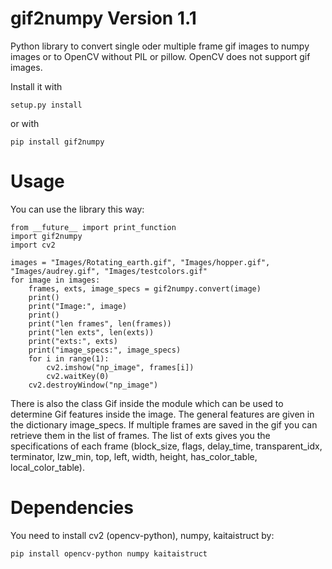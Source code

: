 # gif2numpy Version 1.1
Python library to convert single oder multiple frame gif images to numpy images or to OpenCV without PIL or pillow. OpenCV does not support gif images.

Install it with 

    setup.py install
    
or with

    pip install gif2numpy
    
# Usage

You can use the library this way:

    from __future__ import print_function
    import gif2numpy
    import cv2
    
    images = "Images/Rotating_earth.gif", "Images/hopper.gif", "Images/audrey.gif", "Images/testcolors.gif"
    for image in images:
        frames, exts, image_specs = gif2numpy.convert(image)
        print()
        print("Image:", image)
        print()
        print("len frames", len(frames))
        print("len exts", len(exts))
        print("exts:", exts)
        print("image_specs:", image_specs)
        for i in range(1):
            cv2.imshow("np_image", frames[i])
            cv2.waitKey(0)
        cv2.destroyWindow("np_image")
	
There is also the class Gif inside the module which can be used to determine Gif features inside the image.
The general features are given in the dictionary image_specs.
If multiple frames are saved in the gif you can retrieve them in the list of frames. The list of exts gives
you the specifications of each frame (block_size, flags, delay_time, transparent_idx, terminator, lzw_min, 
top, left, width, height, has_color_table, local_color_table).

# Dependencies

You need to install cv2 (opencv-python), numpy, kaitaistruct by:

    pip install opencv-python numpy kaitaistruct
